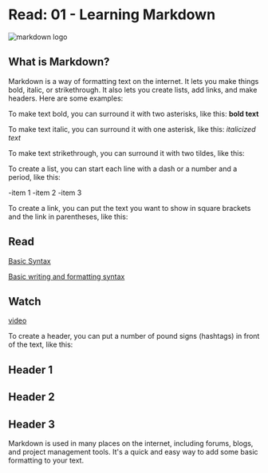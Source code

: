 # Read: 01 - Learning Markdown

![markdown logo](https://user-images.githubusercontent.com/122304970/211465371-a7ccb81f-3b27-46da-b396-ab59c117ccd7.png)

## What is Markdown?

Markdown is a way of formatting text on the internet. It lets you make things bold, italic, or strikethrough. It also lets you create lists, add links, and make headers. Here are some examples:

To make text bold, you can surround it with two asterisks, like this: **bold text**

To make text italic, you can surround it with one asterisk, like this: *italicized text*

To make text strikethrough, you can surround it with two tildes, like this:

To create a list, you can start each line with a dash or a number and a period, like this:

-item 1
-item 2
-item 3

To create a link, you can put the text you want to show in square brackets and the link in parentheses, like this:

## Read

[Basic Syntax](https://www.markdownguide.org/basic-syntax/)

[Basic writing and formatting syntax](https://docs.github.com/en/get-started/writing-on-github/getting-started-with-writing-and-formatting-on-github/basic-writing-and-formatting-syntax)

## Watch

[video](https://pages.github.com/)

To create a header, you can put a number of pound signs (hashtags) in front of the text, like this:

## Header 1

## Header 2

## Header 3

Markdown is used in many places on the internet, including forums, blogs, and project management tools. It's a quick and easy way to add some basic formatting to your text.
